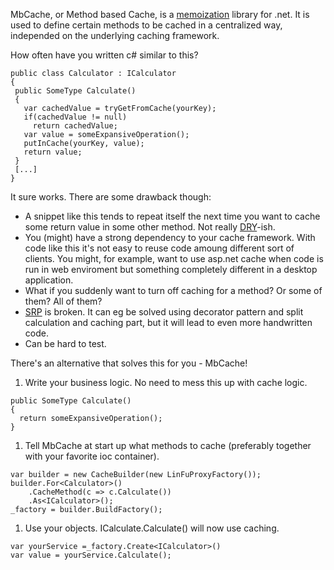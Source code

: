 MbCache, or Method based Cache, is a [memoization](http://en.wikipedia.org/wiki/Memoization) library for .net. It is used to define certain methods to be cached in a centralized way, independed on the underlying caching framework.

How often have you written c# similar to this?
```
public class Calculator : ICalculator
{
 public SomeType Calculate()
 {
   var cachedValue = tryGetFromCache(yourKey);
   if(cachedValue != null)
     return cachedValue;
   var value = someExpansiveOperation();
   putInCache(yourKey, value);
   return value;
 }
 [...]
}
```

It sure works. There are some drawback though:
  * A snippet like this tends to repeat itself the next time you want to cache some return value in some other method. Not really [DRY](http://en.wikipedia.org/wiki/Don't_repeat_yourself)-ish.
  * You (might) have a strong dependency to your cache framework. With code like this it's not easy to reuse code amoung different sort of clients. You might, for example, want to use asp.net cache when code is run in web enviroment but something completely different in a desktop application.
  * What if you suddenly want to turn off caching for a method? Or some of them? All of them?
  * [SRP](http://en.wikipedia.org/wiki/Single_responsibility_principle) is broken. It can eg be solved using decorator pattern and split calculation and caching part, but it will lead to even more handwritten code.
  * Can be hard to test.

There's an alternative that solves this for you - MbCache!


  1. Write your business logic. No need to mess this up with cache logic.
```
public SomeType Calculate()
{
  return someExpansiveOperation();  
}
```
  1. Tell MbCache at start up what methods to cache (preferably together with your favorite ioc container).
```
var builder = new CacheBuilder(new LinFuProxyFactory());
builder.For<Calculator>()
    .CacheMethod(c => c.Calculate())
    .As<ICalculator>();
_factory = builder.BuildFactory();
```
  1. Use your objects. ICalculate.Calculate() will now use caching.
```
var yourService =_factory.Create<ICalculator>()
var value = yourService.Calculate();
```